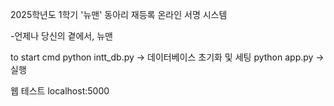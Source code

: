 2025학년도 1학기 '뉴맨'
동아리 재등록
온라인 서명 시스템

-언제나 당신의 곁에서, 뉴맨

to start cmd
python intt_db.py -> 데이터베이스 초기화 및 세팅
python app.py -> 실행

웹 테스트
localhost:5000
